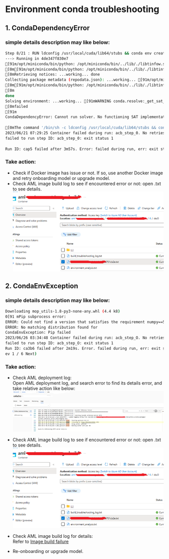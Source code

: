 # Environment conda troubleshooting

## 1. CondaDependencyError
### simple details description may like below:
```bash
Step 8/21 : RUN ldconfig /usr/local/cuda/lib64/stubs && conda env create -p /azureml-envs/azureml_e57c376e843ed0524af2f71285901817 -f azureml-environment-setup/mutated_conda_dependencies.yml && rm -rf "$HOME/.cache/pip" && conda clean -aqy && CONDA_ROOT_DIR=$(conda info --root) && rm -rf "$CONDA_ROOT_DIR/pkgs" && find "$CONDA_ROOT_DIR" -type d -name __pycache__ -exec rm -rf {} + && ldconfig
---> Running in 4de347f830e7
[91m/opt/miniconda/bin/python: /opt/miniconda/bin/../lib/./libtinfow.so.6: no version information available (required by /opt/miniconda/bin/../lib/libpypy3-c.so)
[0m[91m/opt/miniconda/bin/python: /opt/miniconda/bin/../lib/./libtinfow.so.6: no version information available (required by /opt/miniconda/bin/../lib/libpypy3-c.so)
[0mRetrieving notices: ...working... done
Collecting package metadata (repodata.json): ...working... [91m/opt/miniconda/bin/python: /opt/miniconda/bin/../lib/./libtinfow.so.6: no version information available (required by /opt/miniconda/bin/../lib/libpypy3-c.so)
[0m[91m/opt/miniconda/bin/python: /opt/miniconda/bin/../lib/./libtinfow.so.6: no version information available (required by /opt/miniconda/bin/../lib/libpypy3-c.so)
[0m
done
Solving environment: ...working... [91mWARNING conda.resolve:_get_sat_solver_cls(70): Could not run SAT solver through interface 'pycosat'.
[0mfailed
[91m
CondaDependencyError: Cannot run solver. No functioning SAT implementations available.

[0mThe command '/bin/sh -c ldconfig /usr/local/cuda/lib64/stubs && conda env create -p /azureml-envs/azureml_e57c376e843ed0524af2f71285901817 -f azureml-environment-setup/mutated_conda_dependencies.yml && rm -rf "$HOME/.cache/pip" && conda clean -aqy && CONDA_ROOT_DIR=$(conda info --root) && rm -rf "$CONDA_ROOT_DIR/pkgs" && find "$CONDA_ROOT_DIR" -type d -name __pycache__ -exec rm -rf {} + && ldconfig' returned a non-zero code: 1
2023/06/21 07:29:25 Container failed during run: acb_step_0. No retries remaining.
failed to run step ID: acb_step_0: exit status 1

Run ID: cap5 failed after 3m57s. Error: failed during run, err: exit status 1
```

### Take action:
- Check if Docker image has issue or not. If so, use another Docker image and retry onboarding model or upgrade model.
- Check AML image build log to see if encountered error or not: open <uuid>.txt to see details.
![img.png](images/amlBuildImageLog.png) 

## 2. CondaEnvException
### simple details description may like below:
```bash
Downloading mop_utils-1.8-py3-none-any.whl (4.4 k8) 
0[91 mPip subprocess error: 
ERROR: Could not find a version that satisfies the requirement numpy==5.22.0 (from versions: 1.3.O, 1.4.1, l.s.o, 1.5.1, 1.6.C 
ERROR: No matching distribution found for 
CondaEnvException: Pip failed 
2023/06/26 03:34:48 Container failed during run: acb_step_O. No retries remaining. 
failed to run step ID: acb_step_O: exit status 1 
Run ID: ca3b6 failed after 2m19s. Error. failed during run, err: exit status 1 
ev 1 / 6 Next) 
```

### Take action:
- Check AML deployment log:   
    Open AML deployment log, and search error to find its details error, and take relative action like below:  
    ![img.png](images/searchDeploymentLog.png)
 
- Check AML image build log to see if encountered error or not: open <uuid>.txt to see details.
![img.png](images/amlBuildImageLog.png)  
 
- Check AML image build log for details:   
   Refer to [Image build failure](https://learn.microsoft.com/en-us/azure/machine-learning/how-to-troubleshoot-online-endpoints?view=azureml-api-2&tabs=python#error-imagebuildfailure)  
- Re-onboarding or upgrade model.

